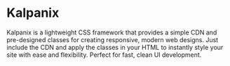 # Kalpanix
Kalpanix is a lightweight CSS framework that provides a simple CDN and pre-designed classes for creating responsive, modern web designs. Just include the CDN and apply the classes in your HTML to instantly style your site with ease and flexibility. Perfect for fast, clean UI development.
